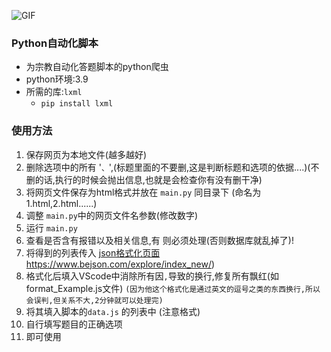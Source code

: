 ![GIF](https://edu-image.nosdn.127.net/D97468EE8EBE2D04A09C4B76A3F55FE6.gif)

### Python自动化脚本

- 为宗教自动化答题脚本的python爬虫
- python环境:3.9
- 所需的库:`lxml` 
  -  `pip install lxml`

### 使用方法

1. 保存网页为本地文件(越多越好)
2. 删除选项中的所有 '`、`',(标题里面的不要删,这是判断标题和选项的依据....)(不删的话,执行的时候会抛出信息,也就是会检查你有没有删干净)
3. 将网页文件保存为html格式并放在 `main.py` 同目录下 (命名为1.html,2.html......)
4. 调整 `main.py`中的网页文件名参数(修改数字)
5. 运行 `main.py`
6. 查看是否含有报错以及相关信息,有 则必须处理(否则数据库就乱掉了)!
7. 将得到的列表传入  [json格式化页面](https://www.bejson.com/explore/index_new/)https://www.bejson.com/explore/index_new/)
8. 格式化后填入VScode中消除所有因`,`导致的换行,修复所有飘红(如format_Example.js文件)
`(因为他这个格式化是通过英文的逗号之类的东西换行,所以会误判,但关系不大,2分钟就可以处理完)`
9. 将其填入脚本的`data.js` 的列表中 (注意格式)
10. 自行填写题目的正确选项
11. 即可使用
